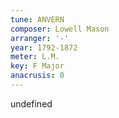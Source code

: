 ```yaml
---
tune: ANVERN
composer: Lowell Mason
arranger: '-'
year: 1792-1872
meter: L.M.
key: F Major
anacrusis: 0
---
```

undefined